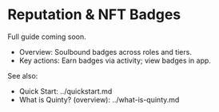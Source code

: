 # Reputation & NFT Badges

Full guide coming soon.

- Overview: Soulbound badges across roles and tiers.
- Key actions: Earn badges via activity; view badges in app.

See also:

- Quick Start: ../quickstart.md
- What is Quinty? (overview): ../what-is-quinty.md
